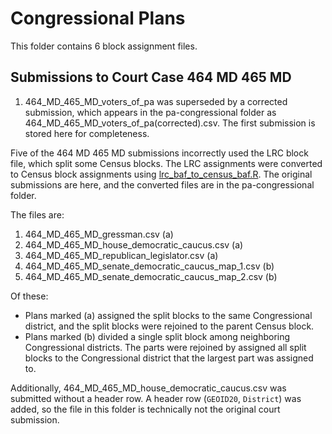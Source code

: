 # Congressional Plans

This folder contains 6 block assignment files.

## Submissions to Court Case 464 MD 465 MD

1. 464_MD_465_MD_voters_of_pa was superseded by a corrected submission, which appears in the pa-congressional folder as 464_MD_465_MD_voters_of_pa(corrected).csv. The first submission is stored here for completeness.

Five of the 464 MD 465 MD submissions incorrectly used the LRC block file, which split some Census blocks. The LRC assignments were converted to Census block assignments using [lrc_baf_to_census_baf.R](/lrc_baf_to_census_baf.R). The original submissions are here, and the converted files are in the pa-congressional folder.

The files are:

1. 464_MD_465_MD_gressman.csv (a)
1. 464_MD_465_MD_house_democratic_caucus.csv (a)
1. 464_MD_465_MD_republican_legislator.csv (a)
1. 464_MD_465_MD_senate_democratic_caucus_map_1.csv (b)
1. 464_MD_465_MD_senate_democratic_caucus_map_2.csv (b)

Of these:

* Plans marked (a) assigned the split blocks to the same Congressional district, and the split blocks were rejoined to the parent Census block.
* Plans marked (b) divided a single split block among neighboring Congressional districts. The parts were rejoined by assigned all split blocks to the Congressional district that the largest part was assigned to.

Additionally, 464_MD_465_MD_house_democratic_caucus.csv was submitted without a header row. A header row (`GEOID20`, `District`) was added, so the file in this folder is technically not the original court submission.



